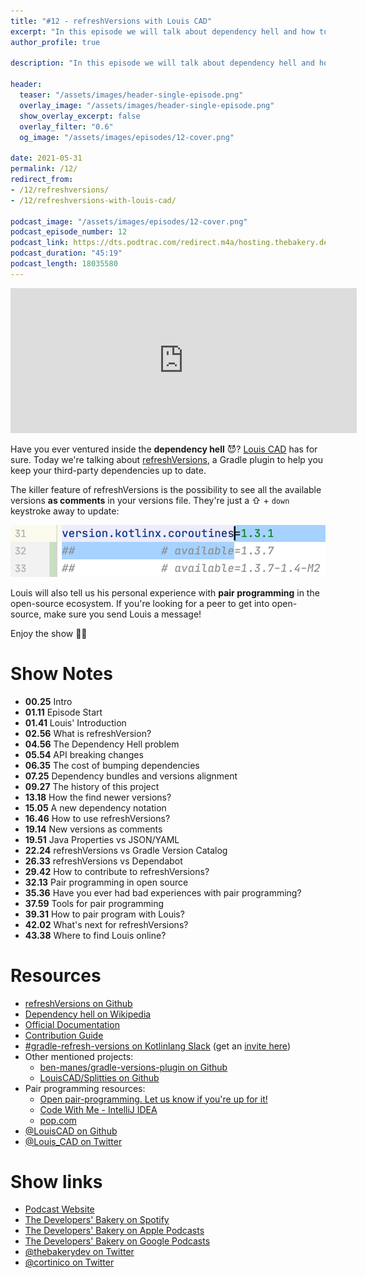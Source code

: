 ```yaml
---
title: "#12 - refreshVersions with Louis CAD"
excerpt: "In this episode we will talk about dependency hell and how to escape it, with Louis CAD and the refershVersions project!"
author_profile: true

description: "In this episode we will talk about dependency hell and how to escape it, with Louis CAD and the refershVersions project!"

header:
  teaser: "/assets/images/header-single-episode.png"
  overlay_image: "/assets/images/header-single-episode.png"
  show_overlay_excerpt: false
  overlay_filter: "0.6"
  og_image: "/assets/images/episodes/12-cover.png"

date: 2021-05-31
permalink: /12/
redirect_from:
- /12/refreshversions/
- /12/refreshversions-with-louis-cad/

podcast_image: "/assets/images/episodes/12-cover.png"
podcast_episode_number: 12
podcast_link: https://dts.podtrac.com/redirect.m4a/hosting.thebakery.dev/12-thedevelopersbakery-refreshversions.m4a
podcast_duration: "45:19"
podcast_length: 18035580
---
```


<iframe src="https://open.spotify.com/embed-podcast/show/4jV6Yoz7D38sZJlYMzJm3k" width="110%" height="232" frameborder="0" allowtransparency="true" allow="encrypted-media"></iframe>

Have you ever ventured inside the **dependency hell** 😈? [Louis CAD](https://twitter.com/Louis_CAD) has for sure. Today we're talking about [refreshVersions](https://github.com/jmfayard/refreshVersions), a Gradle plugin to help you keep your third-party dependencies up to date.

The killer feature of refreshVersions is the possibility to see all the available versions **as comments** in your versions file. They're just a ⇧ + `down` keystroke away to update:

![Updating a dependency version with refreshVersions](/assets/images/posts/refreshVersions-demo.png)

Louis will also tell us his personal experience with **pair programming** in the open-source ecosystem. If you're looking for a peer to get into open-source, make sure you send Louis a message! 

Enjoy the show 👨‍🍳

# Show Notes

- **00.25** Intro
- **01.11** Episode Start
- **01.41** Louis' Introduction
- **02.56** What is refreshVersion?
- **04.56** The Dependency Hell problem
- **05.54** API breaking changes
- **06.35** The cost of bumping dependencies
- **07.25** Dependency bundles and versions alignment
- **09.27** The history of this project
- **13.18** How the find newer versions?
- **15.05** A new dependency notation
- **16.46** How to use refreshVersions?
- **19.14** New versions as comments
- **19.51** Java Properties vs JSON/YAML
- **22.24** refreshVersions vs Gradle Version Catalog
- **26.33** refreshVersions vs Dependabot
- **29.42** How to contribute to refreshVersions?
- **32.13** Pair programming in open source
- **35.36** Have you ever had bad experiences with pair programming?
- **37.59** Tools for pair programming
- **39.31** How to pair program with Louis?
- **42.02** What's next for refreshVersions?
- **43.38** Where to find Louis online?

# Resources

* <i class="fab fa-github"></i> [refreshVersions on Github](https://github.com/jmfayard/refreshVersions)
* <i class="fab fa-wikipedia-w"></i> [Dependency hell on Wikipedia](https://en.wikipedia.org/wiki/Dependency_hell)
* <i class="fas fa-link"></i> [Official Documentation](https://jmfayard.github.io/refreshVersions/)
* <i class="fas fa-link"></i> [Contribution Guide](https://jmfayard.github.io/refreshVersions/contributing/before-you-contribute/)
* <i class="fab fa-slack"></i> [#gradle-refresh-versions on Kotlinlang Slack](https://kotlinlang.slack.com/archives/CP5659EL9) (get an [invite here](https://surveys.jetbrains.com/s3/kotlin-slack-sign-up))
* Other mentioned projects:
    * <i class="fab fa-github"></i> [ben-manes/gradle-versions-plugin on Github](https://github.com/ben-manes/gradle-versions-plugin)
    * <i class="fab fa-github"></i> [LouisCAD/Splitties on Github](https://github.com/LouisCAD/Splitties)
* Pair programming resources:
    * <i class="fab fa-github"></i> [Open pair-programming. Let us know if you're up for it!](https://github.com/jmfayard/refreshVersions/discussions/330)
    * <i class="fas fa-link"></i> [Code With Me - IntelliJ IDEA](https://www.jetbrains.com/help/idea/code-with-me.html)
    * <i class="fas fa-link"></i> [pop.com](https://pop.com/)
* <i class="fab fa-github"></i> [@LouisCAD on Github](https://github.com/LouisCAD)
* <i class="fab fa-twitter"></i> [@Louis_CAD on Twitter](https://twitter.com/Louis_CAD)

<!-- * TODO Pub.com pair programming tool -->

# Show links

* <i class="fas fa-link"></i> [Podcast Website](https://thebakery.dev)
* <i class="fab fa-spotify"></i> [The Developers' Bakery on Spotify](https://open.spotify.com/show/4jV6Yoz7D38sZJlYMzJm3k?si=AL3ske_0R_CKlEScMhYhug)
* <i class="fas fa-podcast"></i> [The Developers' Bakery on Apple Podcasts](https://podcasts.apple.com/us/podcast/the-developers-bakery/id1542849034)
* <i class="fab fa-google-play"></i> [The Developers' Bakery on Google Podcasts](https://podcasts.google.com/feed/aHR0cHM6Ly90aGViYWtlcnkuZGV2L3BvZGNhc3QueG1s)
* <i class="fab fa-twitter"></i> [@thebakerydev on Twitter](https://twitter.com/thebakerydev)
* <i class="fab fa-twitter"></i> [@cortinico on Twitter](https://twitter.com/cortinico)
